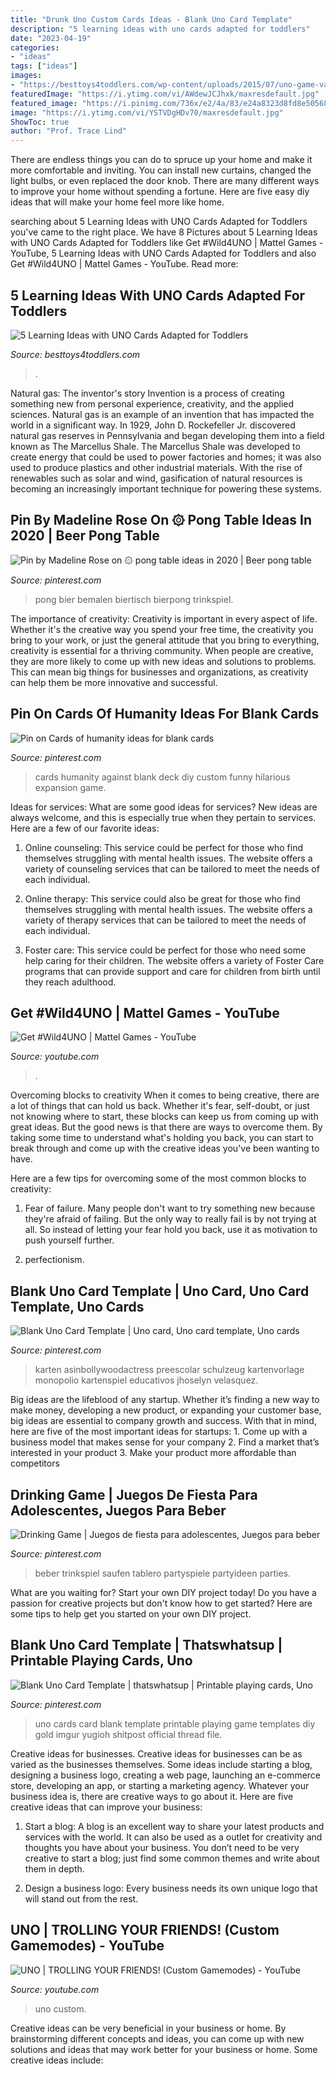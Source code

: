 ```yaml
---
title: "Drunk Uno Custom Cards Ideas - Blank Uno Card Template"
description: "5 learning ideas with uno cards adapted for toddlers"
date: "2023-04-19"
categories:
- "ideas"
tags: ["ideas"]
images:
- "https://besttoys4toddlers.com/wp-content/uploads/2015/07/uno-game-variation.jpg"
featuredImage: "https://i.ytimg.com/vi/AWdewJCJhxk/maxresdefault.jpg"
featured_image: "https://i.pinimg.com/736x/e2/4a/83/e24a8323d8fd8e50568c18c18c93392e.jpg"
image: "https://i.ytimg.com/vi/YSTVDgHDv70/maxresdefault.jpg"
ShowToc: true
author: "Prof. Trace Lind"
---
```



There are endless things you can do to spruce up your home and make it more comfortable and inviting. You can install new curtains, changed the light bulbs, or even replaced the door knob. There are many different ways to improve your home without spending a fortune. Here are five easy diy ideas that will make your home feel more like home.

	

		
searching about 5 Learning Ideas with UNO Cards Adapted for Toddlers you've came to the right place. We have 8 Pictures about 5 Learning Ideas with UNO Cards Adapted for Toddlers like Get #Wild4UNO | Mattel Games - YouTube, 5 Learning Ideas with UNO Cards Adapted for Toddlers and also Get #Wild4UNO | Mattel Games - YouTube. Read more:
		
    
## 5 Learning Ideas With UNO Cards Adapted For Toddlers

<img loading=lazy src="https://besttoys4toddlers.com/wp-content/uploads/2015/07/uno-game-variation.jpg" onerror="this.onerror=null;this.src='https://tse2.mm.bing.net/th?id=OIP.Jbuls933NP9xIhY3fiIScgHaFj&amp;pid=15.1';" alt="5 Learning Ideas with UNO Cards Adapted for Toddlers">

_Source: besttoys4toddlers.com_

>. 

	

Natural gas: The inventor's story
Invention is a process of creating something new from personal experience, creativity, and the applied sciences. Natural gas is an example of an invention that has impacted the world in a significant way. In 1929, John D. Rockefeller Jr. discovered natural gas reserves in Pennsylvania and began developing them into a field known as The Marcellus Shale. The Marcellus Shale was developed to create energy that could be used to power factories and homes; it was also used to produce plastics and other industrial materials. With the rise of renewables such as solar and wind, gasification of natural resources is becoming an increasingly important technique for powering these systems.

    
## Pin By Madeline Rose On ۞ Pong Table Ideas In 2020 | Beer Pong Table

<img loading=lazy src="https://i.pinimg.com/736x/cf/9a/7a/cf9a7a7c696cada873f5e857f6a04c2f.jpg" onerror="this.onerror=null;this.src='https://tse3.mm.bing.net/th?id=OIP.1t1fAUspB5KEvMRUxqoGYQHaO6&amp;pid=15.1';" alt="Pin by Madeline Rose on ۞ pong table ideas in 2020 | Beer pong table">

_Source: pinterest.com_

>pong bier bemalen biertisch bierpong trinkspiel. 

	

The importance of creativity:
Creativity is important in every aspect of life. Whether it's the creative way you spend your free time, the creativity you bring to your work, or just the general attitude that you bring to everything, creativity is essential for a thriving community. When people are creative, they are more likely to come up with new ideas and solutions to problems. This can mean big things for businesses and organizations, as creativity can help them be more innovative and successful.

    
## Pin On Cards Of Humanity Ideas For Blank Cards

<img loading=lazy src="https://i.pinimg.com/originals/37/dd/13/37dd1341e49c277e86c7c8c2cfef78eb.jpg" onerror="this.onerror=null;this.src='https://tse4.mm.bing.net/th?id=OIP.tTv7g6McC1aIH2jctMyoPgHaKP&amp;pid=15.1';" alt="Pin on Cards of humanity ideas for blank cards">

_Source: pinterest.com_

>cards humanity against blank deck diy custom funny hilarious expansion game. 

	

Ideas for services: What are some good ideas for services?
New ideas are always welcome, and this is especially true when they pertain to services. Here are a few of our favorite ideas:
1. Online counseling: This service could be perfect for those who find themselves struggling with mental health issues. The website offers a variety of counseling services that can be tailored to meet the needs of each individual.

2. Online therapy: This service could also be great for those who find themselves struggling with mental health issues. The website offers a variety of therapy services that can be tailored to meet the needs of each individual.

3. Foster care: This service could be perfect for those who need some help caring for their children. The website offers a variety of Foster Care programs that can provide support and care for children from birth until they reach adulthood.


    
## Get #Wild4UNO | Mattel Games - YouTube

<img loading=lazy src="https://i.ytimg.com/vi/YSTVDgHDv70/maxresdefault.jpg" onerror="this.onerror=null;this.src='https://tse4.mm.bing.net/th?id=OIP.aHtJcTC5dR-ng-BwSe9F_wHaEK&amp;pid=15.1';" alt="Get #Wild4UNO | Mattel Games - YouTube">

_Source: youtube.com_

>. 

	

Overcoming blocks to creativity
When it comes to being creative, there are a lot of things that can hold us back. Whether it's fear, self-doubt, or just not knowing where to start, these blocks can keep us from coming up with great ideas.
But the good news is that there are ways to overcome them. By taking some time to understand what's holding you back, you can start to break through and come up with the creative ideas you've been wanting to have.

Here are a few tips for overcoming some of the most common blocks to creativity:

1. Fear of failure. Many people don't want to try something new because they're afraid of failing. But the only way to really fail is by not trying at all. So instead of letting your fear hold you back, use it as motivation to push yourself further.

2. perfectionism.

    
## Blank Uno Card Template | Uno Card, Uno Card Template, Uno Cards

<img loading=lazy src="https://i.pinimg.com/736x/e2/4a/83/e24a8323d8fd8e50568c18c18c93392e.jpg" onerror="this.onerror=null;this.src='https://tse4.mm.bing.net/th?id=OIP.Z5FezzJeB-T2RGOBQ34K6gAAAA&amp;pid=15.1';" alt="Blank Uno Card Template | Uno card, Uno card template, Uno cards">

_Source: pinterest.com_

>karten asinbollywoodactress preescolar schulzeug kartenvorlage monopolio kartenspiel educativos jhoselyn velasquez. 

	

Big ideas are the lifeblood of any startup. Whether it’s finding a new way to make money, developing a new product, or expanding your customer base, big ideas are essential to company growth and success. With that in mind, here are five of the most important ideas for startups: 1. Come up with a business model that makes sense for your company 2. Find a market that’s interested in your product 3. Make your product more affordable than competitors 
    
## Drinking Game | Juegos De Fiesta Para Adolescentes, Juegos Para Beber

<img loading=lazy src="https://i.pinimg.com/originals/ff/20/a6/ff20a663fa44c59a2ccc4e26cec3840f.jpg" onerror="this.onerror=null;this.src='https://tse3.mm.bing.net/th?id=OIP.4EkOKCEnD5CE0iCfT3muHAHaNL&amp;pid=15.1';" alt="Drinking Game | Juegos de fiesta para adolescentes, Juegos para beber">

_Source: pinterest.com_

>beber trinkspiel saufen tablero partyspiele partyideen parties. 

	

What are you waiting for? Start your own DIY project today!
Do you have a passion for creative projects but don't know how to get started? Here are some tips to help get you started on your own DIY project.

    
## Blank Uno Card Template | Thatswhatsup | Printable Playing Cards, Uno

<img loading=lazy src="https://i.pinimg.com/originals/27/ff/1d/27ff1d7210365e02c7ccd9cfc7f73c1d.jpg" onerror="this.onerror=null;this.src='https://tse1.mm.bing.net/th?id=OIP.jlDiko-GJQgvam-9wbbRxgHaHa&amp;pid=15.1';" alt="Blank Uno Card Template | thatswhatsup | Printable playing cards, Uno">

_Source: pinterest.com_

>uno cards card blank template printable playing game templates diy gold imgur yugioh shitpost official thread file. 

	

Creative ideas for businesses.
Creative ideas for businesses can be as varied as the businesses themselves. Some ideas include starting a blog, designing a business logo, creating a web page, launching an e-commerce store, developing an app, or starting a marketing agency. Whatever your business idea is, there are creative ways to go about it. Here are five creative ideas that can improve your business:
1. Start a blog: A blog is an excellent way to share your latest products and services with the world. It can also be used as a outlet for creativity and thoughts you have about your business. You don’t need to be very creative to start a blog; just find some common themes and write about them in depth.

2. Design a business logo: Every business needs its own unique logo that will stand out from the rest.

    
## UNO | TROLLING YOUR FRIENDS! (Custom Gamemodes) - YouTube

<img loading=lazy src="https://i.ytimg.com/vi/AWdewJCJhxk/maxresdefault.jpg" onerror="this.onerror=null;this.src='https://tse2.mm.bing.net/th?id=OIP.08kw5UgWnboftZHmrzIQPgHaEK&amp;pid=15.1';" alt="UNO | TROLLING YOUR FRIENDS! (Custom Gamemodes) - YouTube">

_Source: youtube.com_

>uno custom. 

	

Creative ideas can be very beneficial in your business or home. By brainstorming different concepts and ideas, you can come up with new solutions and ideas that may work better for your business or home. Some creative ideas include:

